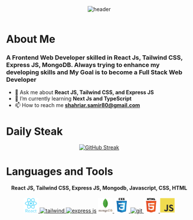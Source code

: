 <div align="center">
  <img src="https://i.ibb.co/g45YRqP/Screenshot-134.png" alt="header"/>
</div>

<br/>


# About Me
<h3 >A Frontend Web Developer skilled in React Js, Tailwind CSS, Express JS, MongoDB. Always trying to enhance my developing skills and My Goal is to become a Full Stack Web Developer</h3>

- 💬 Ask me about **React JS, Tailwind CSS, and Express JS**
- 🌱 I’m currently learning **Next Js and TypeScript**
- 📫 How to reach me **shahriar.samir80@gmail.com**

# Daily Steak
<p  align='center'>
<a href="https://git.io/streak-stats"><img src="https://streak-stats.demolab.com?user=Shahriar-Samir&theme=dark&hide_border=true" alt="GitHub Streak" /></a>
  
</p>


# Languages and Tools
<h4 align='center'>React JS, Tailwind CSS, Express JS, Mongodb, Javascript, CSS, HTML</h4>
<p align="center"> <a href="https://reactjs.org/" target="_blank" rel="noreferrer"> <img src="https://raw.githubusercontent.com/devicons/devicon/master/icons/react/react-original-wordmark.svg" alt="react" width="40" height="40"/> </a>  <a href="https://tailwindcss.com/" target="_blank" rel="noreferrer"> <img src="https://www.vectorlogo.zone/logos/tailwindcss/tailwindcss-icon.svg" alt="tailwind" width="40" height="40"/> </a>
  <a href="https://expressjs.com/"><img alt="express js" src="https://i.ibb.co/LvJc8M8/icons8-express-js-500.png" alt="icons8-express-js-500" border="0" width='40' height="40"/></a>
  <a href="https://www.mongodb.com/" target="_blank" rel="noreferrer"> <img src="https://raw.githubusercontent.com/devicons/devicon/master/icons/mongodb/mongodb-original-wordmark.svg" alt="mongodb" width="40" height="40"/> </a> <a href="https://www.w3schools.com/css/" target="_blank" rel="noreferrer"> <img src="https://raw.githubusercontent.com/devicons/devicon/master/icons/css3/css3-original-wordmark.svg" alt="css3" width="40" height="40"/> </a><a href="https://git-scm.com/" target="_blank" rel="noreferrer"> <img src="https://www.vectorlogo.zone/logos/git-scm/git-scm-icon.svg" alt="git" width="40" height="40"/> </a> <a href="https://www.w3.org/html/" target="_blank" rel="noreferrer"> <img src="https://raw.githubusercontent.com/devicons/devicon/master/icons/html5/html5-original-wordmark.svg" alt="html5" width="40" height="40"/> </a> <a href="https://developer.mozilla.org/en-US/docs/Web/JavaScript" target="_blank" rel="noreferrer"> <img src="https://raw.githubusercontent.com/devicons/devicon/master/icons/javascript/javascript-original.svg" alt="javascript" width="40" height="40"/> </a> </p>


